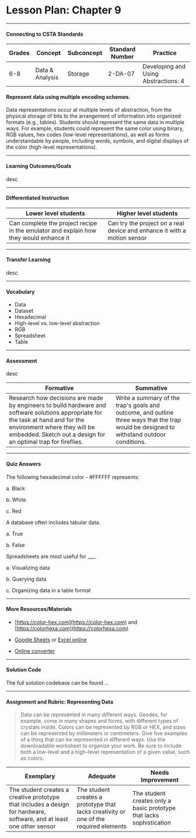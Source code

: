 # Lesson Plan: Chapter 9
---
#### Connecting to CSTA Standards

Grades | Concept | Subconcept | Standard Number | Practice
---|---|---|---|---
6-8 | Data & Analysis | Storage | 2-DA-07 | Developing and Using Abstractions: 4 |

#### Represent data using multiple encoding schemes.

Data representations occur at multiple levels of abstraction, from the physical storage of bits to the arrangement of information into organized formats (e.g., tables). Students should represent the same data in multiple ways. For example, students could represent the same color using binary, RGB values, hex codes (low-level representations), as well as forms understandable by people, including words, symbols, and digital displays of the color (high-level representations).

---

#### Learning Outcomes/Goals

desc

---

#### Differentiated Instruction

Lower level students | Higher level students
---|---
Can complete the project recipe in the emulator and explain how they would enhance it | Can try the project on a real device and enhance it with a motion sensor

---

#### Transfer Learning

desc

---

#### Vocabulary

* Data 
* Dataset 
* Hexadecimal 
* High-level vs. low-level abstraction 
* RGB 
* Spreadsheet 
* Table

---

#### Assessment

desc

Formative | Summative
---|---
Research how decisions are made by engineers to build hardware and software solutions appropriate for the task at hand and for the environment where they will be embedded. Sketch out a design for an optimal trap for fireflies. | Write a summary of the trap's goals and outcome, and outline three ways that the trap would be designed to withstand outdoor conditions.

---

#### Quiz Answers

The following hexadecimal color - #FFFFFF represents:  

a.	Black  

b.	<span class="highlight">White</span> 

c.	Red 

A database often includes tabular data.  

a.	<span class="highlight">True</span>

b.	False 

Spreadsheets are most useful for ___.  

a.	Visualizing data  

b.	Querying data 

c. 	<span class="highlight">Organizing data in a table format</span> 

---

#### More Resources/Materials

- [https://color-hex.com](https://color-hex.com) and [https://colorhexa.com](https://colorhexa.com)

- [Google Sheets](https://sheets.google.com) or [Excel online](https://office.live.com/)

- [Online converter](https://www.rapidtables.com/convert/number/base-converter.html)

---

#### Solution Code

The full solution codebase can be found ...

---

#### Assignment and Rubric: Representing Data

> Data can be represented in many different ways. Geodes, for example, come in many shapes and forms, with different types of crystals inside. Colors can be represented by RGB or HEX, and sizes can be represented by millimeters or centimeters. Give five examples of a thing that can be represented in different ways. Use the downloadable worksheet to organize your work. Be sure to include both a low-level and a high-level representation of a given value, such as colors. 

Exemplary | Adequate | Needs Improvement 
---|---|---
The student creates a creative prototype that includes a design for hardware, software, and at least one other sensor | The student creates a prototype that lacks creativity or one of the required elements | The student creates only a basic prototype that lacks sophistication


